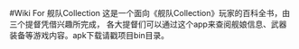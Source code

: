 #Wiki For 舰队Collection
这是一个面向《舰队Collection》玩家的百科全书，由三个提督凭借兴趣所完成，
各大提督们可以通过这个app来查阅舰娘信息、武器装备等游戏内容。apk下载请戳项目bin目录。
